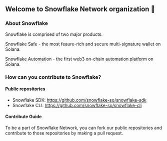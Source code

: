 ## Welcome to Snowflake Network organization 👋

<!--

**Here are some ideas to get you started:**

🙋‍♀️ A short introduction - what is your organization all about?
🌈 Contribution guidelines - how can the community get involved?
👩‍💻 Useful resources - where can the community find your docs? Is there anything else the community should know?
🍿 Fun facts - what does your team eat for breakfast?
🧙 Remember, you can do mighty things with the power of [Markdown](https://docs.github.com/github/writing-on-github/getting-started-with-writing-and-formatting-on-github/basic-writing-and-formatting-syntax)
-->


### About Snowflake 

Snowflake is comprised of two major products.

Snowflake Safe - the most feaure-rich and secure multi-signature wallet on Solana.

Snowflake Automation - the first web3 on-chain automation platform on Solana.

### How can you contribute to Snowflake?
#### Public repositories
- Snowflake SDK: https://github.com/snowflake-so/snowflake-sdk
- Snowflake CLI: https://github.com/snowflake-so/snowflake-cli
#### Contribute Guide
To be a part of Snowflake Network, you can fork our public repositories and contribute to those repositories by making a pull request. 

